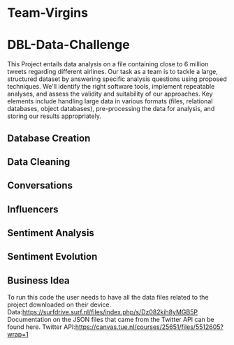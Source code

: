 # Team-Virgins
# DBL-Data-Challenge
This Project entails data analysis on a file containing close to 6 million tweets regarding different airlines. 
Our task as a team is to tackle a large, structured dataset by answering specific analysis questions using proposed techniques. We'll identify the right software tools, implement repeatable analyses, and assess the validity and suitability of our approaches. Key elements include handling large data in various formats (files, relational databases, object databases), pre-processing the data for analysis, and storing our results appropriately.

## Database Creation

## Data Cleaning

## Conversations

## Influencers

## Sentiment Analysis

## Sentiment Evolution

## Business Idea


To run this code the user needs to have all the data files related to the project downloaded on their device.
Data:https://surfdrive.surf.nl/files/index.php/s/Dz082kih8yMGB5P
Documentation on the JSON files that came from the Twitter API can be found here.
Twitter API:https://canvas.tue.nl/courses/25651/files/5512605?wrap=1
